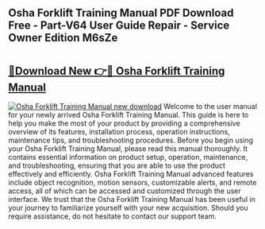 ## Osha Forklift Training Manual PDF Download Free - Part-V64 User Guide Repair - Service Owner Edition M6sZe

# <h2><a href="http://bc64660.oget.top/?id=Osha+Forklift+Training+Manual">🔗Download New 👉🔴 Osha Forklift Training Manual</a></h2>

[![Osha Forklift Training Manual new download](https://i.imgur.com/5g1atiW.png)](http://bc64660.oget.top/?id=Osha+Forklift+Training+Manual)
Welcome to the user manual for your newly arrived Osha Forklift Training Manual. This guide is here to help you make the most of your product by providing a comprehensive overview of its features, installation process, operation instructions, maintenance tips, and troubleshooting procedures. Before you begin using your Osha Forklift Training Manual, please read this manual thoroughly. It contains essential information on product setup, operation, maintenance, and troubleshooting, ensuring that you are able to use the product effectively and efficiently. Osha Forklift Training Manual advanced features include object recognition, motion sensors, customizable alerts, and remote access, all of which can be accessed and customized through the user interface. We trust that the Osha Forklift Training Manual has been useful in your journey to familiarize yourself with your new acquisition. Should you require assistance, do not hesitate to contact our support team.
